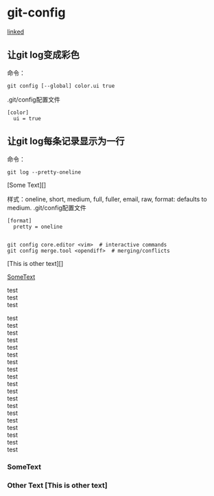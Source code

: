 # git-config
[linked](#a)
## 让git log变成彩色
命令：
````
git config [--global] color.ui true
````
.git/config配置文件
````
[color]
  ui = true
````
## 让git log每条记录显示为一行
命令：
````
git log --pretty-oneline
````

[Some Text][]

样式：oneline, short, medium, full, fuller, email, raw, format:<string>
    defaults to medium.
.git/config配置文件
````
[format]
  pretty = oneline
  

git config core.editor <vim>  # interactive commands
git config merge.tool <opendiff>  # merging/conflicts
````  
[This is other text][]  

[SomeText](#SomeText)  

test  
test  
test  

test  
test  
test  
test  
test  
test  
test  
test  
test  
test  
test  
test  
test  
test  
test  
test  
test  
test  
test  








### SomeText ###





### Other Text [This is other text] ###





<a name="a"></a>
